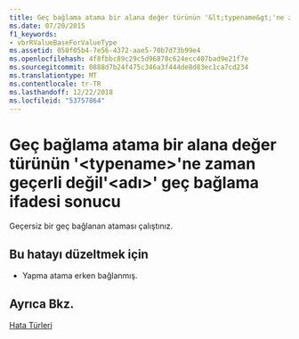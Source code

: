 ```yaml
---
title: Geç bağlama atama bir alana değer türünün '&lt;typename&gt;'ne zaman geçerli değil'&lt;adı&gt;' geç bağlama ifadesi sonucu
ms.date: 07/20/2015
f1_keywords:
- vbrRValueBaseForValueType
ms.assetid: 050f05b4-7e56-4372-aae5-70b7d73b99e4
ms.openlocfilehash: 4f8fbbc89c29c5d96878c624ecc407bad9e21f7e
ms.sourcegitcommit: 0888d7b24f475c346a3f444de8d83ec1ca7cd234
ms.translationtype: MT
ms.contentlocale: tr-TR
ms.lasthandoff: 12/22/2018
ms.locfileid: "53757864"
---
```

# <a name="late-bound-assignment-to-a-field-of-value-type-lttypenamegt-is-not-valid-when-ltnamegt-is-the-result-of-a-late-bound-expression"></a>Geç bağlama atama bir alana değer türünün '&lt;typename&gt;'ne zaman geçerli değil'&lt;adı&gt;' geç bağlama ifadesi sonucu
Geçersiz bir geç bağlanan ataması çalıştınız.  
  
## <a name="to-correct-this-error"></a>Bu hatayı düzeltmek için  
  
-   Yapma atama erken bağlanmış.  
  
## <a name="see-also"></a>Ayrıca Bkz.  
 [Hata Türleri](../../visual-basic/programming-guide/language-features/error-types.md)  

